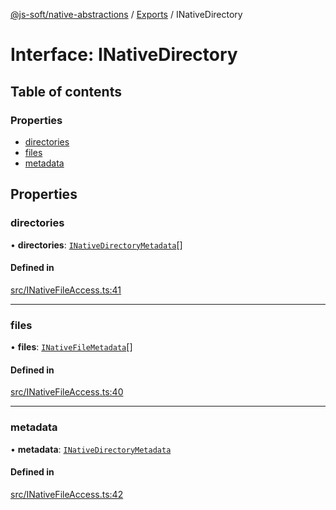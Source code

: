 [@js-soft/native-abstractions](../README.md) / [Exports](../modules.md) / INativeDirectory

# Interface: INativeDirectory

## Table of contents

### Properties

- [directories](INativeDirectory.md#directories)
- [files](INativeDirectory.md#files)
- [metadata](INativeDirectory.md#metadata)

## Properties

### directories

• **directories**: [`INativeDirectoryMetadata`](INativeDirectoryMetadata.md)[]

#### Defined in

[src/INativeFileAccess.ts:41](https://github.com/js-soft/ts-native-access/blob/f2bbc45/packages/abstractions/src/INativeFileAccess.ts#L41)

___

### files

• **files**: [`INativeFileMetadata`](INativeFileMetadata.md)[]

#### Defined in

[src/INativeFileAccess.ts:40](https://github.com/js-soft/ts-native-access/blob/f2bbc45/packages/abstractions/src/INativeFileAccess.ts#L40)

___

### metadata

• **metadata**: [`INativeDirectoryMetadata`](INativeDirectoryMetadata.md)

#### Defined in

[src/INativeFileAccess.ts:42](https://github.com/js-soft/ts-native-access/blob/f2bbc45/packages/abstractions/src/INativeFileAccess.ts#L42)
